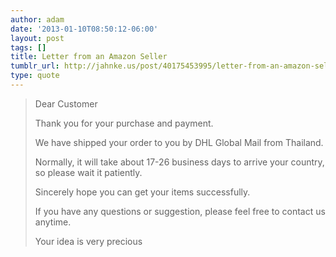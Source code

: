 ```yaml
---
author: adam
date: '2013-01-10T08:50:12-06:00'
layout: post
tags: []
title: Letter from an Amazon Seller
tumblr_url: http://jahnke.us/post/40175453995/letter-from-an-amazon-seller
type: quote
---
```


> Dear Customer
>
> Thank you for your purchase and payment. 
>
> We have shipped your order to you by DHL Global Mail from Thailand. 
>
> Normally, it will take about 17-26 business days to arrive your country, so please wait it patiently.
>
> Sincerely hope you can get your items successfully.
>
> If you have any questions or suggestion, please feel free to contact us anytime.
>
> Your idea is very precious
